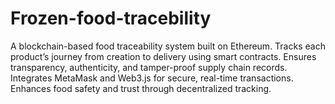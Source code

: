 # Frozen-food-tracebility
A blockchain-based food traceability system built on Ethereum. Tracks each product’s journey from creation to delivery using smart contracts. Ensures transparency, authenticity, and tamper-proof supply chain records. Integrates MetaMask and Web3.js for secure, real-time transactions. Enhances food safety and trust through decentralized tracking.
